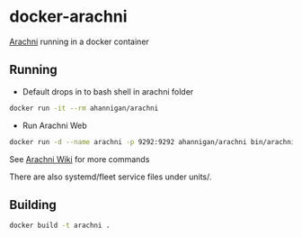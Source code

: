 # docker-arachni

[Arachni](http://www.arachni-scanner.com/) running in a docker container

## Running

- Default drops in to bash shell in arachni folder
```bash
docker run -it --rm ahannigan/arachni
```

- Run Arachni Web
```bash
docker run -d --name arachni -p 9292:9292 ahannigan/arachni bin/arachni_web
```

See [Arachni Wiki](https://github.com/Arachni/arachni/wiki) for more commands

There are also systemd/fleet service files under units/.

## Building

```bash
docker build -t arachni .
```
